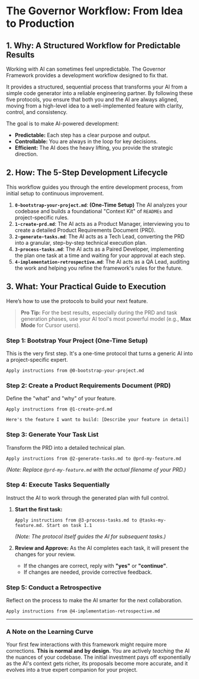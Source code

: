 # The Governor Workflow: From Idea to Production

## 1. Why: A Structured Workflow for Predictable Results

Working with AI can sometimes feel unpredictable. The Governor Framework provides a development workflow designed to fix that.

It provides a structured, sequential process that transforms your AI from a simple code generator into a reliable engineering partner. By following these five protocols, you ensure that both you and the AI are always aligned, moving from a high-level idea to a well-implemented feature with clarity, control, and consistency.

The goal is to make AI-powered development:
-   **Predictable:** Each step has a clear purpose and output.
-   **Controllable:** You are always in the loop for key decisions.
-   **Efficient:** The AI does the heavy lifting, you provide the strategic direction.

## 2. How: The 5-Step Development Lifecycle

This workflow guides you through the entire development process, from initial setup to continuous improvement.

1.  **`0-bootstrap-your-project.md`**: **(One-Time Setup)** The AI analyzes your codebase and builds a foundational "Context Kit" of `READMEs` and project-specific rules.
2.  **`1-create-prd.md`**: The AI acts as a Product Manager, interviewing you to create a detailed Product Requirements Document (PRD).
3.  **`2-generate-tasks.md`**: The AI acts as a Tech Lead, converting the PRD into a granular, step-by-step technical execution plan.
4.  **`3-process-tasks.md`**: The AI acts as a Paired Developer, implementing the plan one task at a time and waiting for your approval at each step.
5.  **`4-implementation-retrospective.md`**: The AI acts as a QA Lead, auditing the work and helping you refine the framework's rules for the future.

## 3. What: Your Practical Guide to Execution

Here’s how to use the protocols to build your next feature.

> **Pro Tip:** For the best results, especially during the PRD and task generation phases, use your AI tool's most powerful model (e.g., **Max Mode** for Cursor users).

### Step 1: Bootstrap Your Project (One-Time Setup)

This is the very first step. It's a one-time protocol that turns a generic AI into a project-specific expert.

```
Apply instructions from @0-bootstrap-your-project.md
```

### Step 2: Create a Product Requirements Document (PRD)

Define the "what" and "why" of your feature.

```
Apply instructions from @1-create-prd.md

Here's the feature I want to build: [Describe your feature in detail]
```

### Step 3: Generate Your Task List

Transform the PRD into a detailed technical plan.

```
Apply instructions from @2-generate-tasks.md to @prd-my-feature.md
```
*(Note: Replace `@prd-my-feature.md` with the actual filename of your PRD.)*

### Step 4: Execute Tasks Sequentially

Instruct the AI to work through the generated plan with full control.

1.  **Start the first task:**
    ```
    Apply instructions from @3-process-tasks.md to @tasks-my-feature.md. Start on task 1.1
    ```
    *(Note: The protocol itself guides the AI for subsequent tasks.)*

2.  **Review and Approve:**
    As the AI completes each task, it will present the changes for your review.
    -   If the changes are correct, reply with **"yes"** or **"continue"**.
    -   If changes are needed, provide corrective feedback.

### Step 5: Conduct a Retrospective

Reflect on the process to make the AI smarter for the next collaboration.

```
Apply instructions from @4-implementation-retrospective.md
```

---

### A Note on the Learning Curve

Your first few interactions with this framework might require more corrections. **This is normal and by design.** You are actively *teaching* the AI the nuances of your codebase. The initial investment pays off exponentially as the AI's context gets richer, its proposals become more accurate, and it evolves into a true expert companion for your project.
